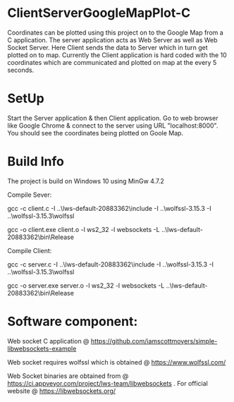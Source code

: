 # ClientServerGoogleMapPlot-C

Coordinates can be plotted using this project on to the Google Map from a C application. The server application acts as Web Server as well as Web Socket
Server. Here Client sends the data to Server which in turn get plotted on to map. Currently the Client application is hard coded with the 10 coordinates
which are communicated and plotted on map at the every 5 seconds.

# SetUp

Start the Server application & then Client application. Go to web browser like Google Chrome & connect to the server using URL "localhost:8000". You should
see the coordinates being plotted on Goole Map. 

# Build Info

The project is build on Windows 10 using MinGw 4.7.2

Compile Sever:

gcc -c client.c -I ..\lws-default-20883362\include -I ..\wolfssl-3.15.3 -I ..\wolfssl-3.15.3\wolfssl

gcc  -o client.exe client.o -l ws2_32 -l websockets -L ..\lws-default-20883362\bin\Release


Compile Client:

gcc -c server.c -I ..\lws-default-20883362\include -I ..\wolfssl-3.15.3 -I ..\wolfssl-3.15.3\wolfssl

gcc  -o server.exe server.o -l ws2_32 -l websockets -L ..\lws-default-20883362\bin\Release


# Software component:

Web socket C application @ https://github.com/iamscottmoyers/simple-libwebsockets-example

Web socket requires wolfssl which is obtained @ https://www.wolfssl.com/

Web Socket binaries are obtained from @ https://ci.appveyor.com/project/lws-team/libwebsockets . For official website @ https://libwebsockets.org/
